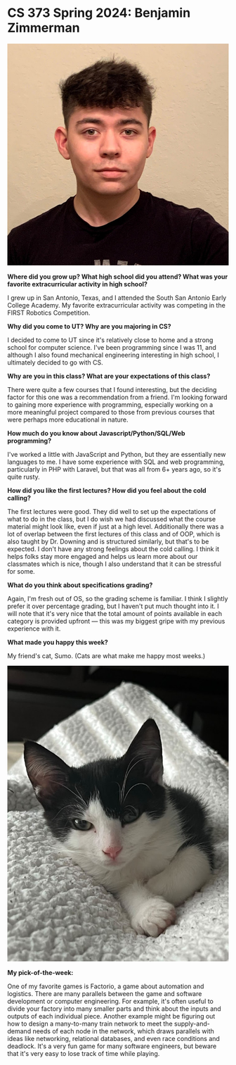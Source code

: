 # CS 373 Spring 2024: Benjamin Zimmerman

![A portrait of me.](../img/me4.jpg)

**Where did you grow up? What high school did you attend? What was your favorite extracurricular activity in high school?**

I grew up in San Antonio, Texas, and I attended the South San Antonio Early College Academy. My favorite extracurricular activity was competing in the FIRST Robotics Competition.

**Why did you come to UT? Why are you majoring in CS?**

I decided to come to UT since it's relatively close to home and a strong school for computer science. I've been programming since I was 11, and although I also found mechanical engineering interesting in high school, I ultimately decided to go with CS.

**Why are you in this class? What are your expectations of this class?**

There were quite a few courses that I found interesting, but the deciding factor for this one was a recommendation from a friend. I'm looking forward to gaining more experience with programming, especially working on a more meaningful project compared to those from previous courses that were perhaps more educational in nature.

**How much do you know about Javascript/Python/SQL/Web programming?**

I've worked a little with JavaScript and Python, but they are essentially new languages to me. I have some experience with SQL and web programming, particularly in PHP with Laravel, but that was all from 6+ years ago, so it's quite rusty.

**How did you like the first lectures? How did you feel about the cold calling?**

The first lectures were good. They did well to set up the expectations of what to do in the class, but I do wish we had discussed what the course material might look like, even if just at a high level. Additionally there was a lot of overlap between the first lectures of this class and of OOP, which is also taught by Dr. Downing and is structured similarly, but that's to be expected. I don't have any strong feelings about the cold calling. I think it helps folks stay more engaged and helps us learn more about our classmates which is nice, though I also understand that it can be stressful for some.

**What do you think about specifications grading?**

Again, I'm fresh out of OS, so the grading scheme is familiar. I think I slightly prefer it over percentage grading, but I haven't put much thought into it. I will note that it's very nice that the total amount of points available in each category is provided upfront — this was my biggest gripe with my previous experience with it.

**What made you happy this week?**

My friend's cat, Sumo. (Cats are what make me happy most weeks.)

![A picture of Sumo.](../img/sumo.jpg)

**My pick-of-the-week:**

One of my favorite games is Factorio, a game about automation and logistics. There are many parallels between the game and software development or computer engineering. For example, it's often useful to divide your factory into many smaller parts and think about the inputs and outputs of each individual piece. Another example might be figuring out how to design a many-to-many train network to meet the supply-and-demand needs of each node in the network, which draws parallels with ideas like networking, relational databases, and even race conditions and deadlock. It's a very fun game for many software engineers, but beware that it's very easy to lose track of time while playing.